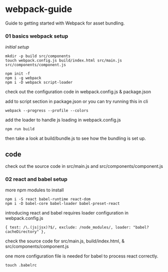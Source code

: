 # webpack-guide

Guide to getting started with Webpack for asset bundling.

### 01 basics webpack setup

_initial setup_

    mkdir -p build src/components
    touch webpack.config.js build/index.html src/main.js src/components/component.js

    npm init -f
    npm i -g webpack
    npm i -D webpack script-loader

check out the configuration code in webpack.config.js & package.json

add to script section in package.json or you can try running this in cli

    webpack --progress --profile --colors

add the loader to handle js loading in webpack.config.js

    npm run build 

then take a look at build/bundle.js to see how the bundling is set up.


## code

check out the source code in src/main.js and src/components/component.js



### 02 react and babel setup

more npm modules to install

    npm i -S react babel-runtime react-dom
    npm i -D babel-core babel-loader babel-preset-react

introducing react and babel requires loader configuration in webpack.config.js

    { test: /\.(js|jsx)?$/, exclude: /node_modules/, loader: "babel?cacheDirectory" },


check the source code for src/main.js, build/index.html, & src/components/component.js


one more configuration file is needed for babel to process react correctly.

    touch .babelrc


